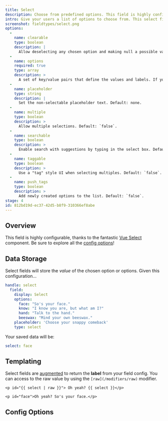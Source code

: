```yaml
---
title: Select
description: Choose from predefined options. This field is highly configurable.
intro: Give your users a list of options to choose from. This select field is highly configurable with support for search, multiple choice, and creating new options on the fly.
screenshot: fieldtypes/select.png
options:
  -
    name: clearable
    type: boolean
    description: |
      Allow deselecting any chosen option and making null a possible value. Default: `false`.
  -
    name: options
    required: true
    type: array
    description: >
      A set of key/value pairs that define the values and labels. If you don't define the keys, the value and label will be the same.
  -
    name: placeholder
    type: string
    description: |
      Set the non-selectable placeholder text. Default: none.
  -
    name: multiple
    type: boolean
    description: >
      Allow multiple selections. Default: `false`.
  -
    name: searchable
    type: boolean
    description: >
      Enable search with suggestions by typing in the select box. Default: `true`.
  -
    name: taggable
    type: boolean
    description: >
      Use a "tag" style UI when selecting multiples. Default: `false`.
  -
    name: push_tags
    type: boolean
    description: >
      Add newly created options to the list. Default: `false`.
stage: 4
id: 812bd19d-ec37-42d5-b8f9-310366ef8abe
---
```

## Overview

This field is highly configurable, thanks to the fantastic [Vue Select](https://vue-select.org) component. Be sure to explore all the [config options](#config-options)!

## Data Storage

Select fields will store the _value_ of the chosen option or options. Given this configuration...

``` yaml
handle: select
  field:
    display: Select
    options:
      face: "So's your face."
      know: "I know you are, but what am I?"
      hand: "Talk to the hand."
      beeswax: "Mind your own beeswax."
    placeholder: 'Choose your snappy comeback'
    type: select
```

Your saved data will be:

``` yaml
select: face
```


## Templating

Select fields are [augmented](/augmentation) to return the **label** from your field config. You can access to the raw value by using the `[raw](/modifiers/raw)` modifier.

```
<p id="{{ select | raw }}"> Oh yeah? {{ select }}</p>
```

``` output
<p id="face">Oh yeah? So's your face.</p>
```

## Config Options
